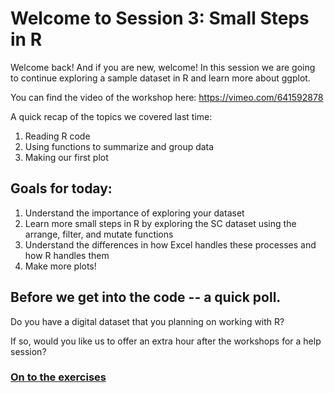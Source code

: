 # Welcome to Session 3: Small Steps in R

Welcome back! And if you are new, welcome! In this session we are going to continue exploring a sample dataset in R and learn more about ggplot.

You can find the video of the workshop here: https://vimeo.com/641592878

A quick recap of the topics we covered last time:

1. Reading R code
2. Using functions to summarize and group data
3. Making our first plot

## Goals for today:

1. Understand the importance of exploring your dataset 
2. Learn more small steps in R by exploring the SC dataset using the arrange, filter, and mutate functions
3. Understand the differences in how Excel handles these processes and how R handles them
4. Make more plots!

## Before we get into the code -- a quick poll.
Do you have a digital dataset that you planning on working with R?

If so, would you like us to offer an extra hour after the workshops for a help session?

### [On to the exercises](https://github.com/DAACS-Research-Consortium/DAACS-Open-Academy/blob/main/FSS2021/Workshop3/Part_I.md)
